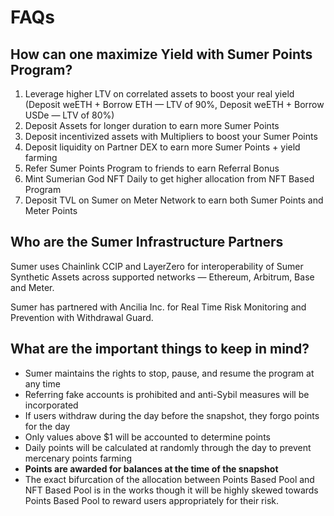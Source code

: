 # FAQs

## How can one maximize Yield with Sumer Points Program? <a href="#id-5649" id="id-5649"></a>

1. Leverage higher LTV on correlated assets to boost your real yield (Deposit weETH + Borrow ETH — LTV of 90%, Deposit weETH + Borrow USDe — LTV of 80%)
2. Deposit Assets for longer duration to earn more Sumer Points
3. Deposit incentivized assets with Multipliers to boost your Sumer Points
4. Deposit liquidity on Partner DEX to earn more Sumer Points + yield farming
5. Refer Sumer Points Program to friends to earn Referral Bonus
6. Mint Sumerian God NFT Daily to get higher allocation from NFT Based Program
7. Deposit TVL on Sumer on Meter Network to earn both Sumer Points and Meter Points

## Who are the Sumer Infrastructure Partners <a href="#id-9829" id="id-9829"></a>

Sumer uses Chainlink CCIP and LayerZero for interoperability of Sumer Synthetic Assets across supported networks — Ethereum, Arbitrum, Base and Meter.

Sumer has partnered with Ancilia Inc. for Real Time Risk Monitoring and Prevention with Withdrawal Guard.

## What are the important things to keep in mind? <a href="#f2aa" id="f2aa"></a>

* Sumer maintains the rights to stop, pause, and resume the program at any time
* Referring fake accounts is prohibited and anti-Sybil measures will be incorporated
* If users withdraw during the day before the snapshot, they forgo points for the day
* Only values above $1 will be accounted to determine points
* Daily points will be calculated at randomly through the day to prevent mercenary points farming
* **Points are awarded for balances at the time of the snapshot**
* The exact bifurcation of the allocation between Points Based Pool and NFT Based Pool is in the works though it will be highly skewed towards Points Based Pool to reward users appropriately for their risk.
